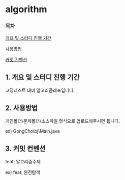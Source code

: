 # algorithm
### 목차
[개요 및 스터디 진행 기간](#1-개요-및-스터디-진행-기간)

[사용방법](#2-사용방법)

[커밋 컨벤션](#3-커밋-컨벤션)

## 1. 개요 및 스터디 진행 기간

코딩테스트 대비 알고리즘레포입니다.

## 2. 사용방법
개인폴더\문제폴더\소스파일 형식으로 업로드해주시면 됩니다.

ex)
GongCho\bj\Main.java

## 3. 커밋 컨벤션
 feat: 알고리즘주제
 
 ex)
 feat: 완전탐색
